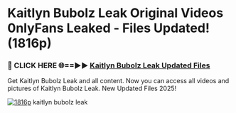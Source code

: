 # Kaitlyn Bubolz Leak Original Videos 0nlyFans Leaked - Files Updated! (1816p)

<h3>🔴 CLICK HERE 🌐==►► <a href="https://tinyurl.com/2jnfzry5" rel="nofollow">Kaitlyn Bubolz Leak Updated Files</a></h3>

Get Kaitlyn Bubolz Leak and all content. Now you can access all videos and pictures of Kaitlyn Bubolz Leak. New Updated Files 2025!

[![1816p](https://i.imgur.com/GyGTBgg.gif)](https://tinyurl.com/2jnfzry5)
kaitlyn bubolz leak